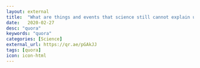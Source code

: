```yaml
---
layout: external
title:  "What are things and events that science still cannot explain up to this day??"
date:   2020-02-27
desc: "quora"
keywords: "quora"
categories: [Science]
external_url: https://qr.ae/pGAkJJ
tags: [quora]
icon: icon-html
---
```

